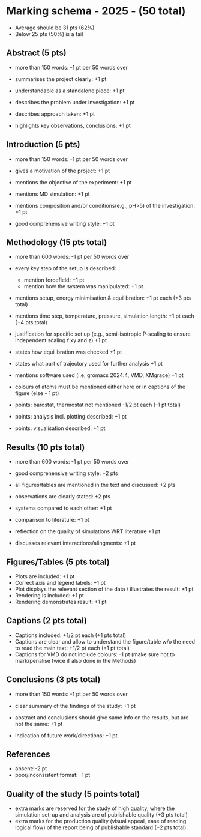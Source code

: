 # Marking schema - 2025 - (50 total)
- Average should be 31 pts (62%)
- Below 25 pts (50%) is a fail

## Abstract (5 pts)
- more than 150 words: -1 pt per 50 words over

- summarises the project clearly: +1 pt
- understandable as a standalone piece: +1 pt
- describes the problem under investigation: +1 pt
- describes approach taken: +1 pt
- highlights key observations, conclusions: +1 pt

## Introduction (5 pts)
- more than 150 words: -1 pt per 50 words over

- gives a motivation of the project: +1 pt
- mentions the objective of the experiment: +1 pt
- mentions MD simulation: +1 pt
- mentions composition and/or conditions(e.g., pH>5) of the investigation: +1 pt
- good comprehensive writing style: +1 pt


## Methodology (15 pts total)
- more than 600 words: -1 pt per 50 words over

- every key step of the setup is described:
   - mention forcefield: +1 pt
   - mention how the system was manipulated: +1 pt
- mentions setup, energy minimisation & equilibration: +1 pt each (+3 pts total)
- mentions time step, temperature, pressure, simulation length: +1 pt each (+4 pts total)
- justification for specific set up (e.g., semi-isotropic P-scaling to ensure independent scaling f xy and z) +1 pt
- states how equilibration was checked +1 pt
- states what part of trajectory used for further analysis +1 pt
- mentions software used (i.e, gromacs 2024.4, VMD, XMgrace) +1 pt
- colours of atoms must be mentioned either here or in captions of the figure (else - 1 pt)
- points: barostat, thermostat not mentioned -1/2 pt each (-1 pt total)
- points: analysis incl. plotting described: +1 pt
- points: visualisation described: +1 pt



## Results (10 pts total)
- more than 600 words: -1 pt per 50 words over

- good comprehensive writing style: +2 pts
- all figures/tables are mentioned in the text and discussed: +2 pts
- observations are clearly stated: +2 pts
- systems compared to each other: +1 pt
- comparison to literature: +1 pt
- reflection on the quality of simulations WRT literature +1 pt
- discusses relevant interactions/alingments: +1 pt


## Figures/Tables (5 pts total)

- Plots are included: +1 pt
- Correct axis and legend labels: +1 pt
- Plot displays the relevant section of the data / illustrates the result: +1 pt
- Rendering is included: +1 pt
- Rendering demonstrates result: +1 pt


## Captions (2 pts total)
- Captions included: +1/2 pt each (+1 pts total)
- Captions are clear and allow to understand the figure/table w/o the need to read the main text: +1/2 pt each (+1 pt total)
- Captions for VMD do not include colours: -1 pt (make sure not to mark/penalise twice if also done in the Methods)


## Conclusions (3 pts total)
- more than 150 words: -1 pt per 50 words over

- clear summary of the findings of the study: +1 pt
- abstract and conclusions should give same info on the results, but are not the same: +1 pt
- indication of future work/directions: +1 pt


## References 
- absent: -2 pt
- poor/inconsistent format: -1 pt

## Quality of the study (5 points total)
- extra marks are reserved for the study of high quality, where the simulation set-up and analysis are of publishable quality (+3 pts total) 
- extra marks for the production quality (visual appeal, ease of reading, logical flow) of the report being of publishable standard (+2 pts total).

